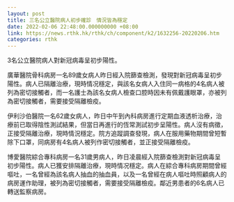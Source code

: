 ```yaml
---
layout: post
title: 三名公立醫院病人初步確診　情況皆為穩定
date: 2022-02-06 22:48:00.000000000 +08:00
link: https://news.rthk.hk/rthk/ch/component/k2/1632256-20220206.htm
categories: rthk
---
```


3名公立醫院病人對新冠病毒呈初步陽性。

廣華醫院骨科病房一名89歲女病人昨日經入院篩查檢測，發現對新冠病毒呈初步陽性。病人已隔離治療，現時情况穩定，與該名女病人入住同一病格的4名病人被列為密切接觸者，而一名護士為該名女病人檢查口腔時因未有佩戴護眼罩，亦被列為密切接觸者，需要接受隔離檢疫。

伊利沙伯醫院一名62歲女病人，昨日中午到內科病房進行定期血液透析治療，治療前已取得陰性測試結果，但當日再進行的恆常測試初步呈陽性。病人沒有病徵，正接受隔離治療，現時情況穩定。院方追蹤調查發現，病人在服用藥物期間曾短暫除下口罩，同病房有4名病人被列作密切接觸者，並正接受隔離檢疫。

博愛醫院綜合專科病房一名31歲男病人，昨日凌晨經入院篩查檢測對新冠病毒呈初步陽性。病人已獲安排隔離治療，現時情况穩定。病人在綜合專科病房期間曾經嘔吐，一名曾經為該名病人抽血的抽血員，以及一名曾經在病人嘔吐時照顧病人的病房運作助理，被列為密切接觸者，需要接受隔離檢疫。鄰近男患者的6名病人已轉送監察病房。
